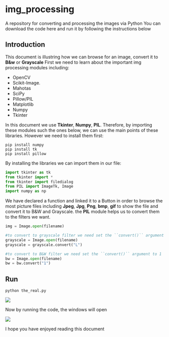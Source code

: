 # img_processing
A repository for converting and processing the images via Python
You can download the code here and run it by following the instructions below

## Introduction
This document is illustring how we can browse for an image, convert it to <b>B&w</b> or <b>Grayscale</b>
First we need to learn about the important img processing modules including:
  <ul>
    <li>OpenCV</li>
    <li>Scikit-Image.</li>
    <li>Mahotas</li>
    <li>SciPy</li>
    <li>Pillow/PIL</li>
    <li>Matplotlib</li>
    <li>Numpy</li>
    <li>Tkinter</li>
  </ul>  
In this document we use <b>Tkinter</b>, <b>Numpy</b>, <b>PIL</b>. Therefore, by importing these modules such the ones below, we can use the main points of these libraries.
However we need to install them first:

```
pip install numpy
pip install tk
pip install pillow
```

By installing the libraries we can import them in our file:
```python
import tkinter as tk
from tkinter import *
from tkinter import filedialog
from PIL import ImageTk, Image
import numpy as np

```
We have declared a function and linked it to a Button in order to browse the most picture files including <b>Jpeg</b>,
<b>Jpg</b>, <b>Png</b>, <b>bmp</b>, <b>gif</b> to show the file and convert it to B&W and Grayscale. the <b>PIL</b> module helps us to convert them to the filters we want.

```python
img = Image.open(filename)

#to convert to grayscale filter we need set the ``convert()`` argument to L
grayscale = Image.open(filename)
grayscale = grayscale.convert("L")

#to convert to B&W filter we need set the ``convert()`` argument to 1
bw = Image.open(filename)
bw = bw.convert("1")
```



## Run 
```
python the_real.py
```
<img src="https://hounaar.com/github/img_processing/1.jpg">

Now by running the code, the windows will open


<img src="https://hounaar.com/github/img_processing/2.jpg">



I hope you have enjoyed reading this document

